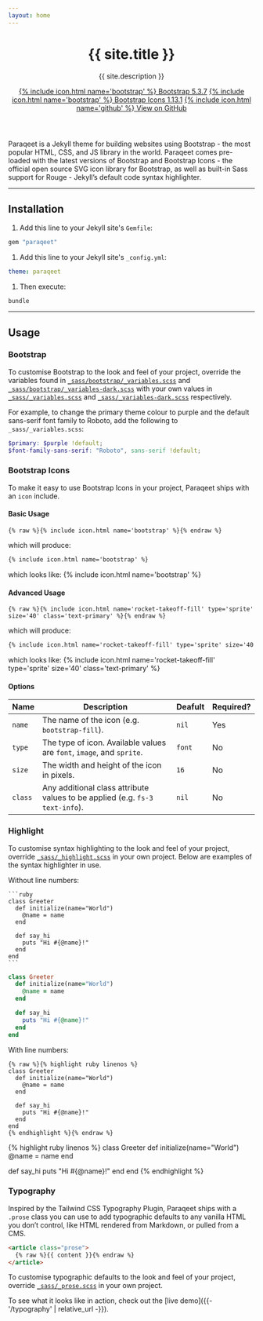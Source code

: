 ```yaml
---
layout: home
---
```


<header class="py-4 py-md-5 text-center text-md-start bg-dark text-light">
  <div class="container">
    <h1 class="display-1 mb-4">{{ site.title }}</h1>
    <p class="lead mb-4">{{ site.description }}</p>
    <a class="d-block d-md-inline mb-3 mb-md-0 btn btn-outline-light" href="https://getbootstrap.com/" target="_blank">{% include icon.html name='bootstrap' %} Bootstrap 5.3.7</a>
    <a class="d-block d-md-inline mb-3 mb-md-0 btn btn-outline-light" href="https://icons.getbootstrap.com/" target="_blank">{% include icon.html name='bootstrap' %} Bootstrap Icons 1.13.1</a>
    <a class="d-block d-md-inline btn btn-secondary" href="https://github.com/signified/paraqeet" target="_blank">{% include icon.html name='github' %} View on GitHub</a>
  </div>
</header>
<main class="py-4 py-md-5">
  <article class="container prose col-12 col-md-10 col-lg-8 col-xxl-6" markdown="1">

Paraqeet is a Jekyll theme for building websites using Bootstrap - the most popular HTML, CSS, and JS library in the world. Paraqeet comes pre-loaded with the latest versions of Bootstrap and Bootstrap Icons - the official open source SVG icon library for Bootstrap, as well as built-in Sass support for Rouge - Jekyll’s default code syntax highlighter.

---

## Installation

1. Add this line to your Jekyll site's `Gemfile`:
```ruby
gem "paraqeet"
```
1. Add this line to your Jekyll site's `_config.yml`:
```yaml
theme: paraqeet
```
1. Then execute:
```shell
bundle
```

---

## Usage

### Bootstrap

To customise Bootstrap to the look and feel of your project, override the variables found in [`_sass/bootstrap/_variables.scss`](https://github.com/signified/paraqeet/blob/main/_sass/bootstrap/_variables.scss) and [`_sass/bootstrap/_variables-dark.scss`](https://github.com/signified/paraqeet/blob/main/_sass/bootstrap/_variables-dark.scss) with your own values in [`_sass/_variables.scss`](https://github.com/signified/paraqeet/blob/main/_sass/_variables.scss) and [`_sass/_variables-dark.scss`](https://github.com/signified/paraqeet/blob/main/_sass/_variables-dark.scss) respectively.

For example, to change the primary theme colour to purple and the default sans-serif font family to Roboto, add the following to `_sass/_variables.scss`:

```scss
$primary: $purple !default;
$font-family-sans-serif: "Roboto", sans-serif !default;
```

### Bootstrap Icons

To make it easy to use Bootstrap Icons in your project, Paraqeet ships with an `icon` include.

#### Basic Usage

```liquid
{% raw %}{% include icon.html name='bootstrap' %}{% endraw %}
```

which will produce:

```html
{% include icon.html name='bootstrap' %}
```

which looks like: {% include icon.html name='bootstrap' %}

#### Advanced Usage

```liquid
{% raw %}{% include icon.html name='rocket-takeoff-fill' type='sprite' size='40' class='text-primary' %}{% endraw %}
```

which will produce:

```xml
{% include icon.html name='rocket-takeoff-fill' type='sprite' size='40' class='text-primary' %}
```

which looks like: {% include icon.html name='rocket-takeoff-fill' type='sprite' size='40' class='text-primary' %}

#### Options

<div class="table-responsive mb-5" markdown="1">

| Name     | Description                                                                  | Deafult  | Required? |
|----------|------------------------------------------------------------------------------|----------|-----------|
| `name`   | The name of the icon (e.g. `bootstrap-fill`).                                | `nil`    | Yes       |
| `type`   | The type of icon. Available values are `font`, `image`, and `sprite`.        | `font`   | No        |
| `size`   | The width and height of the icon in pixels.                                  | `16`     | No        |
| `class`  | Any additional class attribute values to be applied (e.g. `fs-3 text-info`). | `nil`    | No        |

</div>

### Highlight

To customise syntax highlighting to the look and feel of your project, override [`_sass/_highlight.scss`](https://github.com/signified/paraqeet/blob/main/_sass/_highlight.scss) in your own project. Below are examples of the syntax highlighter in use.

Without line numbers:

````
```ruby
class Greeter
  def initialize(name="World")
    @name = name
  end

  def say_hi
    puts "Hi #{@name}!"
  end
end
```
````

```ruby
class Greeter
  def initialize(name="World")
    @name = name
  end

  def say_hi
    puts "Hi #{@name}!"
  end
end
```

With line numbers:

```
{% raw %}{% highlight ruby linenos %}
class Greeter
  def initialize(name="World")
    @name = name
  end

  def say_hi
    puts "Hi #{@name}!"
  end
end
{% endhighlight %}{% endraw %}
```

{% highlight ruby linenos %}
class Greeter
  def initialize(name="World")
    @name = name
  end

  def say_hi
    puts "Hi #{@name}!"
  end
end
{% endhighlight %}

### Typography

Inspired by the Tailwind CSS Typography Plugin, Paraqeet ships with a `.prose` class you can use to add typographic defaults to any vanilla HTML you don’t control, like HTML rendered from Markdown, or pulled from a CMS.

```html
<article class="prose">
  {% raw %}{{ content }}{% endraw %}
</article>
```

To customise typographic defaults to the look and feel of your project, override [`_sass/_prose.scss`](https://github.com/signified/paraqeet/blob/main/_sass/_prose.scss) in your own project.

To see what it looks like in action, check out the [live demo]({{- '/typography' | relative_url -}}).

  </article>
</main>
